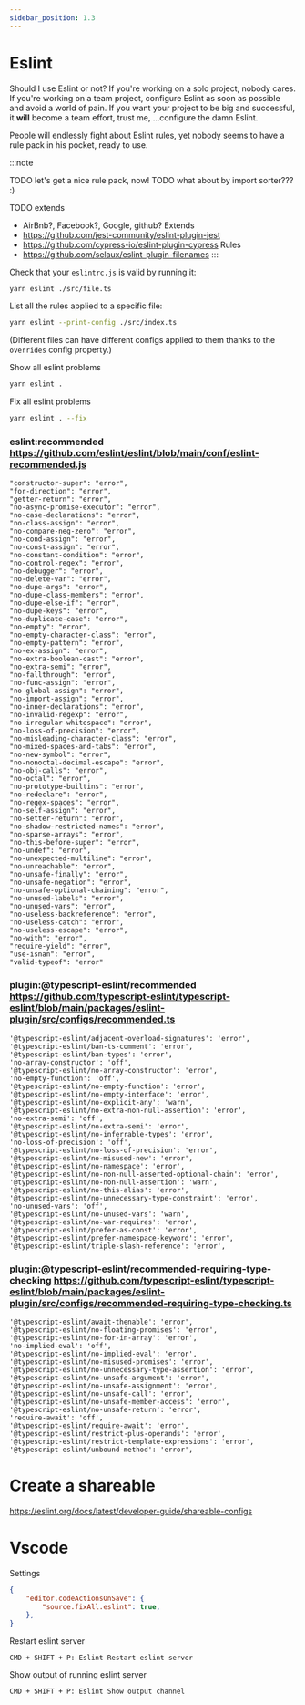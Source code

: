 ```yaml
---
sidebar_position: 1.3
---
```


# Eslint

Should I use Eslint or not? If you're working on a solo project, nobody cares. If you're working on a team project, configure Eslint as soon as possible and avoid a world of pain. If you want your project to be big and successful, it **will** become a team effort, trust me, ...configure the damn Eslint.

People will endlessly fight about Eslint rules, yet nobody seems to have a rule pack in his pocket, ready to use.

:::note

TODO let's get a nice rule pack, now!
TODO what about by import sorter??? :)

TODO extends
- AirBnb?, Facebook?, Google, github?
Extends
- https://github.com/jest-community/eslint-plugin-jest
- https://github.com/cypress-io/eslint-plugin-cypress
Rules
- https://github.com/selaux/eslint-plugin-filenames
:::

Check that your `eslintrc.js` is valid by running it:
```bash
yarn eslint ./src/file.ts
```

List all the rules applied to a specific file:
```bash
yarn eslint --print-config ./src/index.ts
```
(Different files can have different configs applied to them thanks to the `overrides` config property.)

Show all eslint problems
```bash
yarn eslint .
```
Fix all eslint problems
```bash
yarn eslint . --fix
```


### eslint:recommended https://github.com/eslint/eslint/blob/main/conf/eslint-recommended.js

```
"constructor-super": "error",
"for-direction": "error",
"getter-return": "error",
"no-async-promise-executor": "error",
"no-case-declarations": "error",
"no-class-assign": "error",
"no-compare-neg-zero": "error",
"no-cond-assign": "error",
"no-const-assign": "error",
"no-constant-condition": "error",
"no-control-regex": "error",
"no-debugger": "error",
"no-delete-var": "error",
"no-dupe-args": "error",
"no-dupe-class-members": "error",
"no-dupe-else-if": "error",
"no-dupe-keys": "error",
"no-duplicate-case": "error",
"no-empty": "error",
"no-empty-character-class": "error",
"no-empty-pattern": "error",
"no-ex-assign": "error",
"no-extra-boolean-cast": "error",
"no-extra-semi": "error",
"no-fallthrough": "error",
"no-func-assign": "error",
"no-global-assign": "error",
"no-import-assign": "error",
"no-inner-declarations": "error",
"no-invalid-regexp": "error",
"no-irregular-whitespace": "error",
"no-loss-of-precision": "error",
"no-misleading-character-class": "error",
"no-mixed-spaces-and-tabs": "error",
"no-new-symbol": "error",
"no-nonoctal-decimal-escape": "error",
"no-obj-calls": "error",
"no-octal": "error",
"no-prototype-builtins": "error",
"no-redeclare": "error",
"no-regex-spaces": "error",
"no-self-assign": "error",
"no-setter-return": "error",
"no-shadow-restricted-names": "error",
"no-sparse-arrays": "error",
"no-this-before-super": "error",
"no-undef": "error",
"no-unexpected-multiline": "error",
"no-unreachable": "error",
"no-unsafe-finally": "error",
"no-unsafe-negation": "error",
"no-unsafe-optional-chaining": "error",
"no-unused-labels": "error",
"no-unused-vars": "error",
"no-useless-backreference": "error",
"no-useless-catch": "error",
"no-useless-escape": "error",
"no-with": "error",
"require-yield": "error",
"use-isnan": "error",
"valid-typeof": "error"
```

### plugin:@typescript-eslint/recommended https://github.com/typescript-eslint/typescript-eslint/blob/main/packages/eslint-plugin/src/configs/recommended.ts

```
'@typescript-eslint/adjacent-overload-signatures': 'error',
'@typescript-eslint/ban-ts-comment': 'error',
'@typescript-eslint/ban-types': 'error',
'no-array-constructor': 'off',
'@typescript-eslint/no-array-constructor': 'error',
'no-empty-function': 'off',
'@typescript-eslint/no-empty-function': 'error',
'@typescript-eslint/no-empty-interface': 'error',
'@typescript-eslint/no-explicit-any': 'warn',
'@typescript-eslint/no-extra-non-null-assertion': 'error',
'no-extra-semi': 'off',
'@typescript-eslint/no-extra-semi': 'error',
'@typescript-eslint/no-inferrable-types': 'error',
'no-loss-of-precision': 'off',
'@typescript-eslint/no-loss-of-precision': 'error',
'@typescript-eslint/no-misused-new': 'error',
'@typescript-eslint/no-namespace': 'error',
'@typescript-eslint/no-non-null-asserted-optional-chain': 'error',
'@typescript-eslint/no-non-null-assertion': 'warn',
'@typescript-eslint/no-this-alias': 'error',
'@typescript-eslint/no-unnecessary-type-constraint': 'error',
'no-unused-vars': 'off',
'@typescript-eslint/no-unused-vars': 'warn',
'@typescript-eslint/no-var-requires': 'error',
'@typescript-eslint/prefer-as-const': 'error',
'@typescript-eslint/prefer-namespace-keyword': 'error',
'@typescript-eslint/triple-slash-reference': 'error',
```

### plugin:@typescript-eslint/recommended-requiring-type-checking https://github.com/typescript-eslint/typescript-eslint/blob/main/packages/eslint-plugin/src/configs/recommended-requiring-type-checking.ts

```
'@typescript-eslint/await-thenable': 'error',
'@typescript-eslint/no-floating-promises': 'error',
'@typescript-eslint/no-for-in-array': 'error',
'no-implied-eval': 'off',
'@typescript-eslint/no-implied-eval': 'error',
'@typescript-eslint/no-misused-promises': 'error',
'@typescript-eslint/no-unnecessary-type-assertion': 'error',
'@typescript-eslint/no-unsafe-argument': 'error',
'@typescript-eslint/no-unsafe-assignment': 'error',
'@typescript-eslint/no-unsafe-call': 'error',
'@typescript-eslint/no-unsafe-member-access': 'error',
'@typescript-eslint/no-unsafe-return': 'error',
'require-await': 'off',
'@typescript-eslint/require-await': 'error',
'@typescript-eslint/restrict-plus-operands': 'error',
'@typescript-eslint/restrict-template-expressions': 'error',
'@typescript-eslint/unbound-method': 'error',
```

# Create a shareable
https://eslint.org/docs/latest/developer-guide/shareable-configs


# Vscode

Settings
```json
{
    "editor.codeActionsOnSave": {
        "source.fixAll.eslint": true,
    },
}
```

Restart eslint server
```
CMD + SHIFT + P: Eslint Restart eslint server
```

Show output of running eslint server
```
CMD + SHIFT + P: Eslint Show output channel
```
